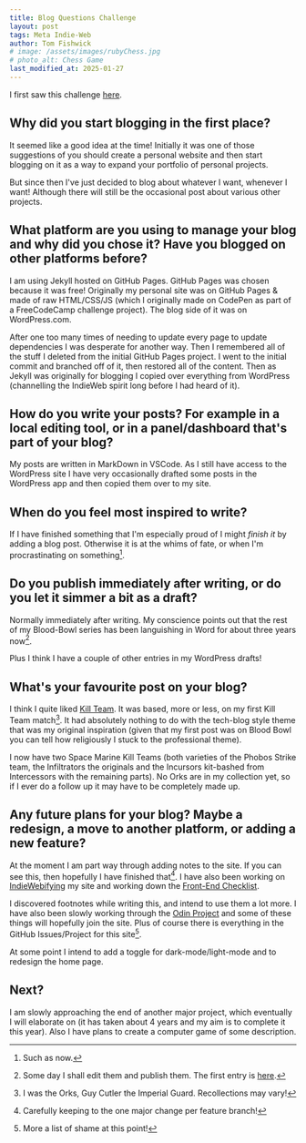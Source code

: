```yaml
---
title: Blog Questions Challenge
layout: post
tags: Meta Indie-Web
author: Tom Fishwick
# image: /assets/images/rubyChess.jpg
# photo_alt: Chess Game
last_modified_at: 2025-01-27
---
```


I first saw this challenge [here](https://adactio.com/journal/21674).

## Why did you start blogging in the first place?

It seemed like a good idea at the time!
Initially it was one of those suggestions of you should create a personal website and then start blogging on it as a way to expand your portfolio of personal projects.

But since then I've just decided to blog about whatever I want, whenever I want!
Although there will still be the occasional post about various other projects.

## What platform are you using to manage your blog and why did you chose it? Have you blogged on other platforms before?

I am using Jekyll hosted on GitHub Pages.
GitHub Pages was chosen because it was free!
Originally my personal site was on GitHub Pages & made of raw HTML/CSS/JS (which I originally made on CodePen as part of a FreeCodeCamp challenge project).
The blog side of it was on WordPress.com.

After one too many times of needing to update every page to update dependencies I was desperate for another way.
Then I remembered all of the stuff I deleted from the initial GitHub Pages project.
I went to the initial commit and branched off of it, then restored all of the content.
Then as Jekyll was originally for blogging I copied over everything from WordPress (channelling the IndieWeb spirit long before I had heard of it).

## How do you write your posts? For example in a local editing tool, or in a panel/dashboard that's part of your blog?

My posts are written in MarkDown in VSCode.
As I still have access to the WordPress site I have very occasionally drafted some posts in the WordPress app and then copied them over to my site.

## When do you feel most inspired to write?

If I have finished something that I'm especially proud of I might _finish it_ by adding a blog post.
Otherwise it is at the whims of fate, or when I'm procrastinating on something[^1].

## Do you publish immediately after writing, or do you let it simmer a bit as a draft?

Normally immediately after writing.
My conscience points out that the rest of my Blood-Bowl series has been languishing in Word for about three years now[^2].

Plus I think I have a couple of other entries in my WordPress drafts!

## What's your favourite post on your blog?

I think I quite liked [Kill Team](https://link477.com/2022/04/16/Kill-Team.html).
It was based, more or less, on my first Kill Team match[^3].
It had absolutely nothing to do with the tech-blog style theme that was my original inspiration (given that my first post was on Blood Bowl you can tell how religiously I stuck to the professional theme).

I now have two Space Marine Kill Teams (both varieties of the Phobos Strike team, the Infiltrators the originals and the Incursors kit-bashed from Intercessors with the remaining parts).
No Orks are in my collection yet, so if I ever do a follow up it may have to be completely made up.

## Any future plans for your blog? Maybe a redesign, a move to another platform, or adding a new feature?

At the moment I am part way through adding notes to the site.
If you can see this, then hopefully I have finished that[^4].
I have also been working on [IndieWebifying](https://indieweb.org/) my site and working down the [Front-End Checklist](https://frontendchecklist.io/).

I discovered footnotes while writing this, and intend to use them a lot more.
I have also been slowly working through the [Odin Project](https://www.theodinproject.com/) and some of these things will hopefully join the site.
Plus of course there is everything in the GitHub Issues/Project for this site[^5].

At some point I intend to add a toggle for dark-mode/light-mode and to redesign the home page.

## Next?

I am slowly approaching the end of another major project, which eventually I will elaborate on (it has taken about 4 years and my aim is to complete it this year).
Also I have plans to create a computer game of some description.

[^1]: Such as now.

[^2]: Some day I shall edit them and publish them. The first entry is [here](https://link477.com/2021/08/17/Blood-Bowl-1st-Match.html).

[^3]: I was the Orks, Guy Cutler the Imperial Guard. Recollections may vary!

[^4]: Carefully keeping to the one major change per feature branch!

[^5]: More a list of shame at this point!
